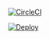 [![CircleCI](https://circleci.com/gh/andresQD/Taller_Heroku.svg?style=svg)](https://circleci.com/gh/andresQD/parcialArep1)

[![Deploy](https://www.herokucdn.com/deploy/button.svg)](https://arepparc1.herokuapp.com/)
